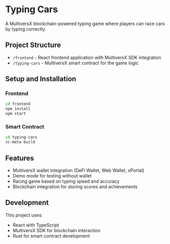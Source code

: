 # Typing Cars

A MultiversX blockchain-powered typing game where players can race cars by typing correctly.

## Project Structure

- `/frontend` - React frontend application with MultiversX SDK integration
- `/typing-cars` - MultiversX smart contract for the game logic

## Setup and Installation

### Frontend

```bash
cd frontend
npm install
npm start
```

### Smart Contract

```bash
cd typing-cars
sc-meta build
```

## Features

- MultiversX wallet integration (DeFi Wallet, Web Wallet, xPortal)
- Demo mode for testing without wallet
- Racing game based on typing speed and accuracy
- Blockchain integration for storing scores and achievements

## Development

This project uses:
- React with TypeScript
- MultiversX SDK for blockchain interaction
- Rust for smart contract development 